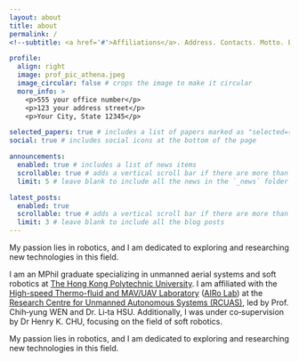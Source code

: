 ```yaml
---
layout: about
title: about
permalink: /
<!--subtitle: <a href='#'>Affiliations</a>. Address. Contacts. Motto. Etc.-->

profile:
  align: right
  image: prof_pic_athena.jpeg
  image_circular: false # crops the image to make it circular
  more_info: >
    <p>555 your office number</p>
    <p>123 your address street</p>
    <p>Your City, State 12345</p>

selected_papers: true # includes a list of papers marked as "selected={true}"
social: true # includes social icons at the bottom of the page

announcements:
  enabled: true # includes a list of news items
  scrollable: true # adds a vertical scroll bar if there are more than 3 news items
  limit: 5 # leave blank to include all the news in the `_news` folder

latest_posts:
  enabled: true
  scrollable: true # adds a vertical scroll bar if there are more than 3 new posts items
  limit: 3 # leave blank to include all the blog posts
---
```


My passion lies in robotics, and I am dedicated to exploring and researching new technologies in this field. 

I am an MPhil graduate specializing in unmanned aerial systems and soft robotics at <a href="https://www.polyu.edu.hk/en/">The Hong Kong Polytechnic University</a>. I am affiliated with the <a href="https://www.polyu.edu.hk/researchgrp/cywen/index.php/en/index.html">High-speed Thermo-fluid and MAV/UAV Laboratory</a>
          (<a href="https://gh034.github.io">AIRo Lab</a>) at the 
          <a href="https://www.polyu.edu.hk/en/aae/research/research-centres-and-groups/research-centre-for-unmanned-autonomous-systems/">Research Centre for Unmanned Autonomous Systems (RCUAS)</a>, led by Prof. Chih‐yung WEN and Dr.
Li‐ta HSU. Additionally, I was under co‐supervision by Dr Henry K. CHU, focusing on the field of soft robotics. </p>

My passion lies in robotics, and I am dedicated to exploring and researching new technologies in this field. 
<!--
Write your biography here. Tell the world about yourself. Link to your favorite [subreddit](http://reddit.com). You can put a picture in, too. The code is already in, just name your picture `prof_pic.jpg` and put it in the `img/` folder.

Put your address / P.O. box / other info right below your picture. You can also disable any of these elements by editing `profile` property of the YAML header of your `_pages/about.md`. Edit `_bibliography/papers.bib` and Jekyll will render your [publications page](/al-folio/publications/) automatically.

Link to your social media connections, too. This theme is set up to use [Font Awesome icons](https://fontawesome.com/) and [Academicons](https://jpswalsh.github.io/academicons/), like the ones below. Add your Facebook, Twitter, LinkedIn, Google Scholar, or just disable all of them.
-->
